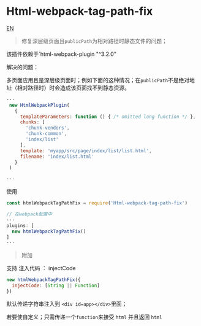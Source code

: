 # Html-webpack-tag-path-fix

[EN](./readme.md)

> 修复深层级页面且`publicPath`为相对路径时静态文件的问题；

该插件依赖于`html-webpack-plugin "^3.2.0"

解决的问题：

多页面应用且是深层级页面时；例如下面的这种情况；在`publicPath`不是绝对地址（相对路径时）时会造成该页面找不到静态资源。

```js
···
 new HtmlWebpackPlugin(
   {
     templateParameters: function () { /* omitted long function */ },
     chunks: [
       'chunk-vendors',
       'chunk-common',
       'index/list'
     ],
     template: 'myapp/src/page/index/list/list.html',
     filename: 'index/list.html'
   }
 )

···
```

使用

```js
const htmlWebpackTagPathFix = require('Html-webpack-tag-path-fix')

// 在webpack配置中
···
plugins: [
  new htmlWebpackTagPathFix()
]
···
```

> 附加

支持 注入代码 ： injectCode

```js
new htmlWebpackTagPathFix({
  injectCode: [String || Function]
})
```

默认传递字符串注入到 `<div id=app></div>`里面；

若要使自定义；只需传递一个`function`来接受 `html` 并且返回 `html`
